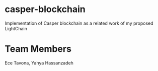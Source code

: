 # casper-blockchain
Implementation of Casper blockchain as a related work of my proposed LightChain

# Team Members
Ece Tavona, Yahya Hassanzadeh
